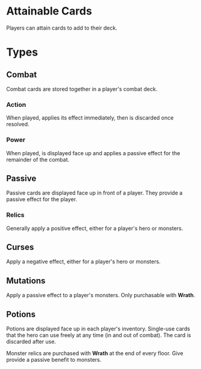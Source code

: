 # Attainable Cards

Players can attain cards to add to their deck.

# Types

## Combat

Combat cards are stored together in a player's combat deck.

### Action

When played, applies its effect immediately, then is discarded once resolved.

### Power

When played, is displayed face up and applies a passive effect for the remainder of the combat.

## Passive

Passive cards are displayed face up in front of a player.
They provide a passive effect for the player.

### Relics

Generally apply a positive effect, either for a player's hero or monsters.

## Curses

Apply a negative effect, either for a player's hero or monsters.

## Mutations

Apply a passive effect to a player's monsters. Only purchasable with **Wrath**.

## Potions

Potions are displayed face up in each player's inventory.
Single-use cards that the hero can use freely at any time (in and out of combat).
The card is discarded after use.

Monster relics are purchased with **Wrath** at the end of every floor.
Give provide a passive benefit to monsters.
